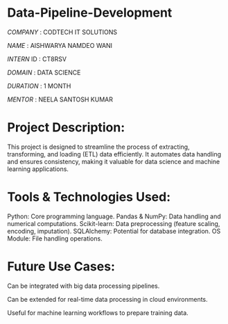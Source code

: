 # Data-Pipeline-Development
*COMPANY* : CODTECH IT SOLUTIONS 

*NAME* : AISHWARYA NAMDEO WANI

*INTERN* ID : CT8RSV

*DOMAIN* : DATA SCIENCE

*DURATION* : 1 MONTH

*MENTOR* : NEELA SANTOSH KUMAR

# Project Description:

This project is designed to streamline the process of extracting, transforming, and loading (ETL) data efficiently. It automates data handling and ensures consistency, making it valuable for data science and machine learning applications.

# Tools & Technologies Used:

Python: Core programming language.
Pandas & NumPy: Data handling and numerical computations.
Scikit-learn: Data preprocessing (feature scaling, encoding, imputation).
SQLAlchemy: Potential for database integration.
OS Module: File handling operations.

# Future Use Cases:

Can be integrated with big data processing pipelines.

Can be extended for real-time data processing in cloud environments.

Useful for machine learning workflows to prepare training data.


